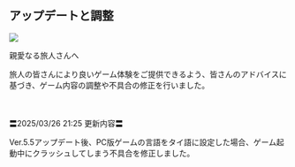 ## アップデートと調整
<img src="https://sdk.hoyoverse.com/upload/announcement/2020/11/11/5ec5dc80e2429e1dd38d35d56b08a04d_5453296487380915976.jpg">
<p style="white-space: pre-wrap;">親愛なる旅人さんへ</p><p style="white-space: pre-wrap;">旅人の皆さんにより良いゲーム体験をご提供できるよう、皆さんのアドバイスに基づき、ゲーム内容の調整や不具合の修正を行いました。</p><p style="white-space: pre-wrap; min-height: 1.5em;"></p><p style="white-space: pre-wrap;">〓<t class="t_gl" contenteditable="false">2025/03/26 21:25</t> 更新内容〓</p><p style="white-space: pre-wrap;">Ver.5.5アップデート後、PC版ゲームの言語をタイ語に設定した場合、ゲーム起動中にクラッシュしてしまう不具合を修正しました。</p>
